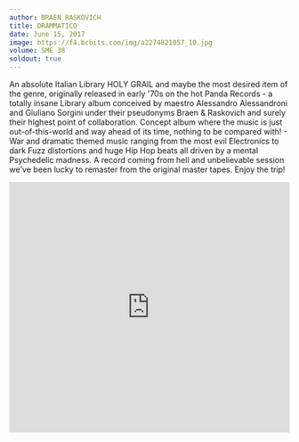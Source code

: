 ```yaml
---
author: BRAEN RASKOVICH
title: DRAMMATICO
date: June 15, 2017
image: https://f4.bcbits.com/img/a2274821057_10.jpg
volume: SME 38
soldout: true
---
```


An absolute Italian Library HOLY GRAIL and maybe the most desired item of the genre, originally released in early '70s on the hot Panda Records - a totally insane Library album conceived by maestro Alessandro Alessandroni and Giuliano Sorgini under their pseudonyms Braen & Raskovich and surely their highest point of collaboration. Concept album where the music is just out-of-this-world and way ahead of its time, nothing to be compared with! - War and dramatic themed music ranging from the most evil Electronics to dark Fuzz distortions and huge Hip Hop beats all driven by a mental Psychedelic madness. A record coming from hell and unbelievable session we've been lucky to remaster from the original master tapes. Enjoy the trip!

<iframe width="100%" height="450" scrolling="no" frameborder="no" src="https://w.soundcloud.com/player/?url=https%3A//api.soundcloud.com/tracks/318653855&amp;auto_play=false&amp;hide_related=false&amp;show_comments=true&amp;show_user=true&amp;show_reposts=false&amp;visual=true"></iframe>
